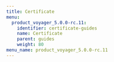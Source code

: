 ```yaml
---
title: Certificate
menu:
  product_voyager_5.0.0-rc.11:
    identifier: certificate-guides
    name: Certificate
    parent: guides
    weight: 80
menu_name: product_voyager_5.0.0-rc.11
---
```


